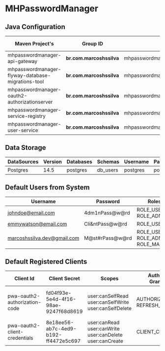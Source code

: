 # MHPasswordManager

## Java Configuration
| Maven Project's                                   | Group ID                 | Artifact ID                                       | Version            | Java Version | Spring Boot | Spring Cloud |
|---------------------------------------------------|--------------------------|---------------------------------------------------|--------------------|--------------|-------------|--------------|
| mhpasswordmanager-api-gateway                     | **br.com.marcoshssilva** | mhpasswordmanager.api.gateway                     | **0.0.1-SNAPSHOT** | temurin-11   | 2.7.6       | 2021.0.3     |
| mhpasswordmanager-flyway-database-migrations-tool | **br.com.marcoshssilva** | mhpasswordmanager.flyway.database.migrations.tool | **0.0.1-SNAPSHOT** | temurin-11   | 2.7.6       | 2021.0.3     |
| mhpasswordmanager-oauth2-authorizationserver      | **br.com.marcoshssilva** | mhpasswordmanager.oauth2.authorization.server     | **0.0.1-SNAPSHOT** | temurin-11   | 2.7.6       | 2021.0.3     |
| mhpasswordmanager-service-registry                | **br.com.marcoshssilva** | mhpasswordmanager.service.registry                | **0.0.1-SNAPSHOT** | temurin-11   | 2.7.6       | 2021.0.3     |
| mhpasswordmanager-user-service                    | **br.com.marcoshssilva** | mhpasswordmanager.userservice                     | **0.0.1-SNAPSHOT** | temurin-11   | 2.7.6       | 2021.0.3     |

## Data Storage
| DataSources | Version | Databases | Schemas  | Username | Password |
|-------------|---------|-----------|----------|----------|----------|
| Postgres    | 14.5    | postgres  | db_users | postgres | postgres |

## Default Users from System
| Username                    | Password        | Roles                              |
|-----------------------------|-----------------|------------------------------------|
| johndoe@email.com           | 4dm1nPass@w@rd  | ROLE_USER, ROLE_ADMIN              |
| emmywatson@email.com        | Cli&ntPass@w@rd | ROLE_USER                          |
| marcoshssilva.dev@gmail.com | M@st#rPass@w@rd | ROLE_USER, ROLE_ADMIN, ROLE_MASTER |

## Default Registered Clients
| Client Id                     | Client Secret                        | Scopes                                                   | Authorization Grant_Types        | TokenSettings                                                                                    | ClientSettings                                             | Redirect URIs                                                                                                                                                          |
|-------------------------------|--------------------------------------|----------------------------------------------------------|----------------------------------|--------------------------------------------------------------------------------------------------|------------------------------------------------------------|------------------------------------------------------------------------------------------------------------------------------------------------------------------------|
| pwa-oauth2-authorization-code | fd04f93e-5e4d-4f16-98ae-9247f68d8619 | user:canSelfRead user:canSelfWrite user:canSelfDelete    | AUTHORIZATION_CODE REFRESH_TOKEN | ACCESS_TOKEN_TIME_TO_LIVE=15Minutes REUSE_REFRESH_TOKENS=False REFRESH_TOKEN_TIME_TO_LIVE=3Hours | REQUIRE_AUTHORIZATION_CONSENT=True REQUIRE_PROOF_KEY=False | https://oidcdebugger.com/debug  https://oauth.pstmn.io/v1/callback  http://127.0.0.1:4200/authorize  http://127.0.0.1:8100/authorize  capacitor-electron://-/authorize |
| pwa-oauth2-client-credentials | 8e18ee56-ab7c-4ed9-b192-ff4472e5c697 | user:canRead user:canWrite user:canDelete user:canCreate | CLIENT_CREDENTIALS               | ACCESS_TOKEN_TIME_TO_LIVE=3Minutes                                                               | none                                                       |                                                                                                                                                                        |

